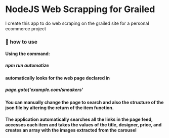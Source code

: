 # NodeJS Web Scrapping for Grailed
I create this app to do web scraping on the grailed site for a personal ecommerce project

### :eyes: how to use
#### Using the command: 
##### npm run automatize 
#### automatically looks for the web page declared in 
##### page.goto('example.com/sneakers'


#### You can manually change the page to search and also the structure of the json file by altering the return of the item function.
#### The application automatically searches all the links in the page feed, accesses each item and takes the values of the title, designer, price, and creates an array with the images extracted from the carousel
